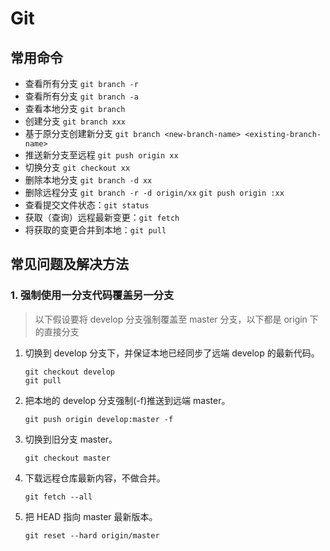 # Git

## 常用命令

- 查看所有分支 `git branch -r`
- 查看所有分支 `git branch -a`
- 查看本地分支 `git branch`
- 创建分支 `git branch xxx`
- 基于原分支创建新分支 `git branch <new-branch-name> <existing-branch-name>`
- 推送新分支至远程 `git push origin xx`
- 切换分支 `git checkout xx`
- 删除本地分支 `git branch -d xx`
- 删除远程分支 `git branch -r -d origin/xx` `git push origin :xx`
- 查看提交文件状态：`git status`
- 获取（查询）远程最新变更：`git fetch`
- 将获取的变更合并到本地：`git pull`

## 常见问题及解决方法

### 1. 强制使用一分支代码覆盖另一分支

> 以下假设要将 develop 分支强制覆盖至 master 分支，以下都是 origin 下的直接分支

1. 切换到 develop 分支下，并保证本地已经同步了远端 develop 的最新代码。

   ```
   git checkout develop
   git pull
   ```

2. 把本地的 develop 分支强制(-f)推送到远端 master。

   `git push origin develop:master -f`

3. 切换到旧分支 master。

   `git checkout master`

4. 下载远程仓库最新内容，不做合并。

   `git fetch --all`

5. 把 HEAD 指向 master 最新版本。

   `git reset --hard origin/master`



